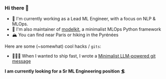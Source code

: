 ### Hi there 👋

- 🔭 I'm currently working as a Lead ML Engineer, with a focus on NLP & MLOps.
- 🌱 I'm also maintainer of [modelkit](https://github.com/Cornerstone-OnDemand/modelkit), a minimalist MLOps Python framework
- 🏔️ You can find near Paris or hiking in the Pyrénées

Here are some (~somewhat) cool hacks / `gits`:
- 🏃🏻‍♂️ When I wanted to ship fast, I wrote a [Minimalist LLM-powered git message](https://gist.github.com/antoinejeannot/efaa44a9de5b10024eac993034ce3a62)

**I am currently looking for a Sr ML Engineering position 🏄**
